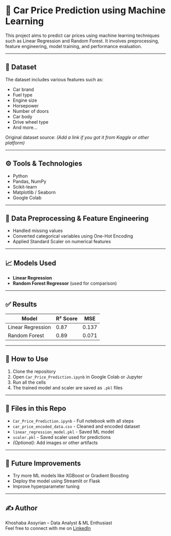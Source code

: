 # 🚗 Car Price Prediction using Machine Learning

This project aims to predict car prices using machine learning techniques such as Linear Regression and Random Forest. It involves preprocessing, feature engineering, model training, and performance evaluation.

---

## 📁 Dataset

The dataset includes various features such as:
- Car brand
- Fuel type
- Engine size
- Horsepower
- Number of doors
- Car body
- Drive wheel type
- And more...

Original dataset source: *(Add a link if you got it from Kaggle or other platform)*

---

## ⚙️ Tools & Technologies

- Python
- Pandas, NumPy
- Scikit-learn
- Matplotlib / Seaborn
- Google Colab

---

## 🧹 Data Preprocessing & Feature Engineering

- Handled missing values
- Converted categorical variables using One-Hot Encoding
- Applied Standard Scaler on numerical features

---

## 📈 Models Used

- **Linear Regression**  
- **Random Forest Regressor** (used for comparison)

---

## ✅ Results

| Model | R² Score | MSE |
|-------|----------|-----|
| Linear Regression | 0.87 | 0.137 |
| Random Forest     | 0.89 | 0.071 |

---

## 📌 How to Use

1. Clone the repository  
2. Open `Car_Price_Prediction.ipynb` in Google Colab or Jupyter  
3. Run all the cells  
4. The trained model and scaler are saved as `.pkl` files

---

## 📂 Files in this Repo

- `Car_Price_Prediction.ipynb` - Full notebook with all steps  
- `car_price_encoded_data.csv` - Cleaned and encoded dataset  
- `linear_regression_model.pkl` - Saved ML model  
- `scaler.pkl` - Saved scaler used for predictions  
- *(Optional)*: Add images or other artifacts

---

## 🧠 Future Improvements

- Try more ML models like XGBoost or Gradient Boosting
- Deploy the model using Streamlit or Flask
- Improve hyperparameter tuning

---

## ✍️ Author

Khoshaba Assyrian – Data Analyst & ML Enthusiast  
Feel free to connect with me on [LinkedIn](https://[www.linkedin.com](https://www.linkedin.com/in/khoshaba-odeesho-17b5b92aa?lipi=urn%3Ali%3Apage%3Ad_flagship3_profile_view_base_contact_details%3BpdjQ9F6TQWW%2Bb4NqgWKSrg%3D%3D))
